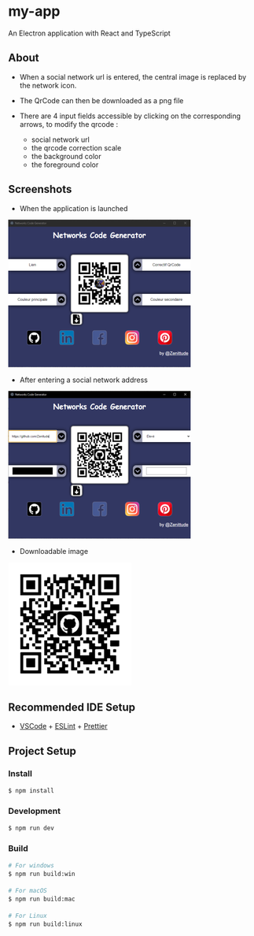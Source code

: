 # my-app

An Electron application with React and TypeScript

## About

* When a social network url is entered, the central image is replaced by the network icon.

* The QrCode can then be downloaded as a png file

* There are 4 input fields accessible by clicking on the corresponding arrows, to modify the qrcode : 
    * social network url
    * the qrcode correction scale
    * the background color
    * the foreground color

## Screenshots

* When the application is launched

![start](./src/renderer/src/assets/start-app.png)

* After entering a social network address

![after](./src/renderer/src/assets/after-app.png)

* Downloadable image

![download](./src/renderer/src/assets/qrcode.png)

## Recommended IDE Setup

- [VSCode](https://code.visualstudio.com/) + [ESLint](https://marketplace.visualstudio.com/items?itemName=dbaeumer.vscode-eslint) + [Prettier](https://marketplace.visualstudio.com/items?itemName=esbenp.prettier-vscode)

## Project Setup

### Install

```bash
$ npm install
```

### Development

```bash
$ npm run dev
```

### Build

```bash
# For windows
$ npm run build:win

# For macOS
$ npm run build:mac

# For Linux
$ npm run build:linux
```
